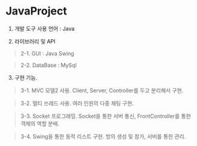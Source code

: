 # JavaProject

1. 개발 도구
사용 언어 : Java



2. 라이브러리 및 API
> 2-1. GUI : Java Swing


> 2-2. DataBase : MySql



3. 구현 기능.
> 3-1. MVC 모델2 사용. Client, Server, Controller를 두고 분리해서 구현.


> 3-2. 멀티 쓰레드 사용. 여러 인원의 다중 채팅 구현.


> 3-3. Socket 프로그래밍. Socket을 통한 서버 통신, FrontController를 통한 객체의 역할 분배.


> 3-4. Swing을 통한 동적 리스트 구현. 방의 생성 및 참가, 서버를 통한 관리.
